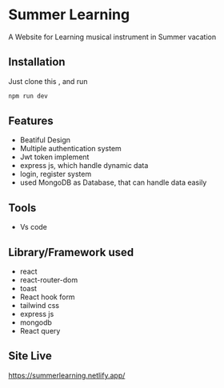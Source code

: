 # Summer Learning

A Website for Learning musical instrument in Summer vacation

## Installation

Just clone this , and run 

```bash
npm run dev
```


## Features

- Beatiful Design
- Multiple authentication system 
- Jwt token implement
- express js, which handle dynamic data
- login, register system
- used MongoDB as Database, that can handle data easily
## Tools
- Vs code

## Library/Framework used
- react
- react-router-dom
- toast
- React hook form
- tailwind css
- express js
- mongodb
- React query

## Site Live
https://summerlearning.netlify.app/